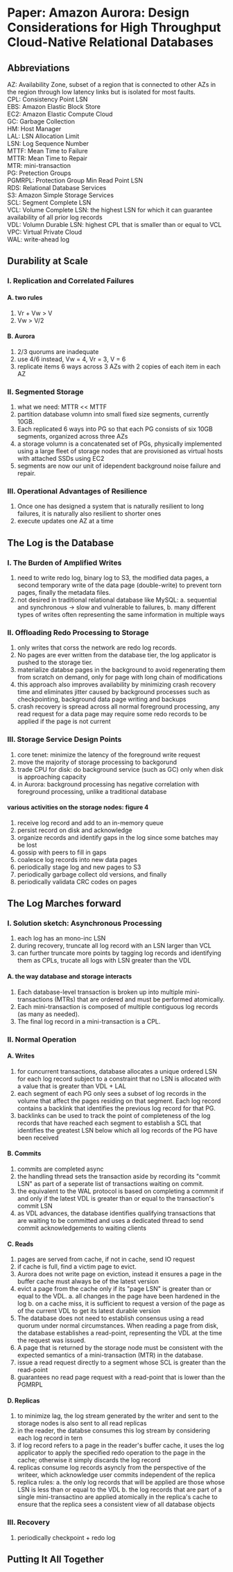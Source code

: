 # Paper: Amazon Aurora: Design Considerations for High Throughput Cloud-Native Relational Databases
## Abbreviations
AZ: Availability Zone, subset of a region that is connected to other AZs in the region through low latency links but is isolated for most faults.\
CPL: Consistency Point LSN\
EBS: Amazon Elastic Block Store\
EC2: Amazon Elastic Compute Cloud\
GC: Garbage Collection\
HM: Host Manager\
LAL: LSN Allocation Limit\
LSN: Log Sequence Number\
MTTF: Mean Time to Failure\
MTTR: Mean Time to Repair\
MTR: mini-transaction\
PG: Pretection Groups\
PGMRPL: Protection Group Min Read Point LSN\
RDS: Relational Database Services\
S3: Amazon Simple Storage Services\
SCL: Segment Complete LSN\
VCL: Volume Complete LSN: the highest LSN for which it can guarantee availability of all prior log records\
VDL: Volumn Durable LSN: highest CPL that is smaller than or equal to VCL\
VPC: Virtual Private Cloud\
WAL: write-ahead log
## Durability at Scale
### I. Replication and Correlated Failures
#### A. two rules
1. Vr + Vw > V
2. Vw > V/2
#### B. Aurora
1. 2/3 quorums are inadequate
2. use 4/6 instead, Vw = 4, Vr = 3, V = 6
3. replicate items 6 ways across 3 AZs with 2 copies of each item in each AZ
### II. Segmented Storage
1. what we need: MTTR << MTTF
2. partition database volumn into small fixed size segments, currently 10GB. 
3. Each replicated 6 ways into PG so that each PG consists of six 10GB segments, organized across three AZs
4. a storage volumn is a concatenated set of PGs, physically implemented using a large fleet of storage nodes that are provisioned as virtual hosts with attached SSDs using EC2
5. segments are now our unit of idependent background noise failure and repair.
### III. Operational Advantages of Resilience
1. Once one has designed a system that is naturally resilient to long failures, it is naturally also resilient to shorter ones
2. execute updates one AZ at a time
## The Log is the Database
### I. The Burden of Amplified Writes
1. need to write redo log, binary log to S3, the modified data pages, a second temporary write of the data page (double-write) to prevent torn pages, finally the metadata files.
2. not desired in traditional relational database like MySQL: a. sequential and synchronous -> slow and vulnerable to failures, b. many different types of writes often representing the same information in multiple ways
### II. Offloading Redo Processing to Storage
1. only writes that corss the network are redo log records.
2. No pages are ever written from the database tier, the log applicator is pushed to the storage tier.
3. materialize databse pages in the background to avoid regenerating them from scratch on demand, only for page with long chain of modifications
4. this approach also improves availability by minimizing crash recovery time and eliminates jitter caused by background processes such as checkpointing, background data page writing and backups
5. crash recovery is spread across all normal foreground processing, any read request for a data page may require some redo records to be applied if the page is not current
### III. Storage Service Design Points
1. core tenet: minimize the latency of the foreground write request
2. move the majority of storage processing to backgorund
3. trade CPU for disk: do background service (such as GC) only when disk is approaching capacity
4. in Aurora: background processing has negative correlation with foreground processing, unlike a traditional database
#### various activities on the storage nodes: figure 4
1. receive log record and add to an in-memory queue
2. persist record on disk and acknowledge
3. organize records and identify gaps in the log since some batches may be lost
4. gossip with peers to fill in gaps
5. coalesce log records into new data pages
6. periodically stage log and new pages to S3
7. periodically garbage collect old versions, and finally
8. periodically validata CRC codes on pages
## The Log Marches forward
### I. Solution sketch: Asynchronous Processing
1. each log has an mono-inc LSN
2. during recovery, truncate all log record with an LSN larger than VCL
3. can further truncate more points by tagging log records and identifying them as CPLs, trucate all logs with LSN greater than the VDL
#### A. the way database and storage interacts
1. Each database-level transaction is broken up into multiple mini-transactions (MTRs) that are ordered and must be performed atomically.
2. Each mini-transaction is composed of multiple contiguous log records (as many as needed).
3. The final log record in a mini-transaction is a CPL.
### II. Normal Operation
#### A. Writes
1. for cuncurrent transactions, database allocates a unique ordered LSN for each log record subject to a constraint that no LSN is allocated with a value that is greater than VDL + LAL
2. each segment of each PG only sees a subset of log records in the volume that affect the pages residing on that segment. Each log record contains a backlink that identifies the previous log record for that PG.
3. backlinks can be used to track the point of completeness of the log records that have reached each segment to establish a SCL that identifies the greatest LSN below which all log records of the PG have been received
#### B. Commits
1. commits are completed async
2. the handling thread sets the transaction aside by recording its "commit LSN" as part of a seperate list of transactions waiting on commit.
3. the equivalent to the WAL protocol is based on completing a commmit if and only if the latest VDL is greater than or equal to the transaction's commit LSN
4. as VDL advances, the database identifies qualifying transactions that are waiting to be committed and uses a dedicated thread to send commit acknowledgements to waiting clients
#### C. Reads
1. pages are served from cache, if not in cache, send IO request
2. if cache is full, find a victim page to evict.
3. Aurora does not write page on eviction, instead it ensures a page in the buffer cache must always be of the latest version
4. evict a page from the cache only if its "page LSN" is greater than or equal to the VDL. a. all changes in the page have been hardened in the log b. on a cache miss, it is sufficient to request a version of the page as of the current VDL to get its latest durable version
5. The database does not need to establish consensus using a read quorum under normal circumstances. When reading a page from disk, the database establishes a read-point, representing the VDL at the time the request was issued. 
6. A page that is returned by the storage node must be consistent with the expected semantics of a mini-transaction (MTR) in the database. 
7. issue a read request directly to a segment whose SCL is greater than the read-point
8. guarantees no read page request with a read-point that is lower than the PGMRPL
#### D. Replicas
1. to minimize lag, the log stream generated by the writer and sent to the storage nodes is also sent to all read replicas
2. in the reader, the databse consumes this log stream by considering each log record in tern
3. if log record refers to a page in the reader's buffer cache, it uses the log applicator to apply the specified redo operation to the page in the cache; otherwise it simply discards the log record
4. replicas consume log records asyncly from the perspective of the writeer, which acknowledge user commits independent of the replica
5. replica rules: a. the only log records that will be applied are those whose LSN is less than or equal to the VDL b. the log records that are part of a single mini-transactino are applied atomically in the replica's cache to ensure that the replica sees a consistent view of all database objects
### III. Recovery
1. periodically checkpoint + redo log
## Putting It All Together

